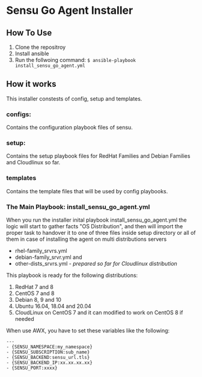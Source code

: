 # **Sensu Go Agent Installer**

## **How To Use**
1. Clone the repositroy
2. Install ansible
3. Run the follwoing command:
	`$ ansible-playbook install_sensu_go_agent.yml`

## **How it works**
This installer constests of config, setup and templates.
### configs:
  Contains the configuration playbook files of sensu.
### setup:
  Contains the setup playbook files for RedHat Families and Debian Families and Cloudlinux so far.
### templates
  Contains the template files that will be used by config playbooks.
### The Main Playbook: install_sensu_go_agent.yml
When you run the installer inital playbook install_sensu_go_agent.yml the logic will start to gather facts "OS Distribution", and then will import the proper task to handover it to one of three files inside setup directory or all of them in case of installing the agent on multi distributions servers
  * rhel-family_srvrs.yml
  * debian-family_srvr.yml
  and
  * other-dists_srvrs.yml - *prepared so far for Cloudlinux distribution*

This playbook is ready for the following distributions:
1. RedHat 7 and 8
2. CentOS 7 and 8
3. Debian 8, 9 and 10
4. Ubuntu 16.04, 18.04 and 20.04
5. CloudLinux on CentOS 7 and it can modified to work on CentOS 8 if needed

When use AWX, you have to set these variables like the following:

```
---
- {SENSU_NAMESPACE:my_namespace}
- {SENSU_SUBSCRIPTION:sub_name}
- {SENSU_BACKEND:sensu_url.tls}
- {SENSU_BACKEND_IP:xx.xx.xx.xx}
- {SENSU_PORT:xxxx}
```
